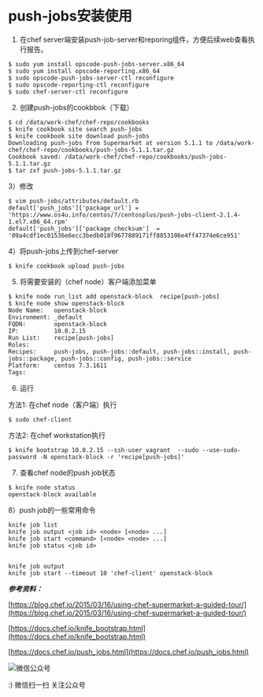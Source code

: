 <!--
author: os4uinfo
head: https://os4u.info/blog/img/sun.png
date: 2017-06-13
title: Chef使用之push-jobs安装使用
tags: Chef
images: https://os4u.info/blog/img/sun.png
category: Chef
status: publish
summary: Chef 是一款自动化服务器配置管理工具,理论上可以对服务器做任何配置,包括系统管理、安装软件等,近来已被越来越多地应用到云环境的自动化部署上。运维必备自动化神器之一，所以还是要学习下。
-->

# push-jobs安装使用

1) 在chef server端安装push-job-server和reporing组件，方便后续web查看执行报告。

```
$ sudo yum install opscode-push-jobs-server.x86_64
$ sudo yum install opscode-reporting.x86_64
$ sudo opscode-push-jobs-server-ctl reconfigure
$ sudo opscode-reporting-ctl reconfigure
$ sudo chef-server-ctl reconfigure  
```

2) 创建push-jobs的cookbbok（下载）

```
$ cd /data/work-chef/chef-repo/cookbooks
$ knife cookbook site search push-jobs
$ knife cookbook site download push-jobs
Downloading push-jobs from Supermarket at version 5.1.1 to /data/work-chef/chef-repo/cookbooks/push-jobs-5.1.1.tar.gz
Cookbook saved: /data/work-chef/chef-repo/cookbooks/push-jobs-5.1.1.tar.gz
$ tar zxf push-jobs-5.1.1.tar.gz
```

3）修改

```
$ vim push-jobs/attributes/default.rb
default['push_jobs']['package_url'] = 'https://www.os4u.info/centos/7/centosplus/push-jobs-client-2.1.4-1.el7.x86_64.rpm'
default['push_jobs']['package_checksum']  = '09a4cdf1ec01536e6ecc3bedb018f9677889171ff8853106e4ff47374e6ce951'

```

4）将push-jobs上传到chef-server

```
$ knife cookbook upload push-jobs 
```

5) 将需要安装的（chef node）客户端添加菜单

```
$ knife node run_list add openstack-block  recipe[push-jobs]
$ knife node show openstack-block
Node Name:   openstack-block
Environment: _default
FQDN:        openstack-block
IP:          10.0.2.15
Run List:    recipe[push-jobs]
Roles:
Recipes:     push-jobs, push-jobs::default, push-jobs::install, push-jobs::package, push-jobs::config, push-jobs::service
Platform:    centos 7.3.1611
Tags:
```

6) 运行

方法1: 在chef node（客户端）执行

```
$ sudo chef-client
```

方法2: 在chef workstation执行

```
$ knife bootstrap 10.0.2.15 --ssh-user vagrant  --sudo --use-sudo-password -N openstack-block -r 'recipe[push-jobs]'

```

7) 查看chef node的push job状态

```
$ knife node status
openstack-block	available
```

8）push job的一些常用命令

```
knife job list 
knife job output <job id> <node> [<node> ...]
knife job start <command> [<node> <node> ...]
knife job status <job id>


knife job output
knife job start --timeout 10 'chef-client' openstack-block
```

***参考资料：***

[https://blog.chef.io/2015/03/16/using-chef-supermarket-a-guided-tour/](https://blog.chef.io/2015/03/16/using-chef-supermarket-a-guided-tour/)

[https://docs.chef.io/knife_bootstrap.html](https://docs.chef.io/knife_bootstrap.html)

[https://docs.chef.io/push_jobs.html](https://docs.chef.io/push_jobs.html)

![微信公众号](https://www.os4u.info/wx.jpg) 

:) 微信扫一扫 关注公众号 